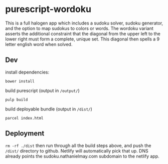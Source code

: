 # purescript-wordoku

This is a full halogen app which includes a sudoku solver, sudoku generator, and the option to map sudokus to colors or words. The wordoku variant asserts the additional constraint that the diagonal from the upper left to the lower right must form a complete, unique set. This diagonal then spells a 9 letter english word when solved.

## Dev
install dependencies:
```
bower install
```

build purescript (output in `/output/`)
```
pulp build
```

build deployable bundle (output in `/dist/`)
```
parcel index.html
```

## Deployment
`rm -rf ./dist` then run through all the build steps above, and push the `/dist/` directory to github. Netlify will automatically pick that up. DNS already points the sudoku.nathanielmay.com subdomain to the netlify app.